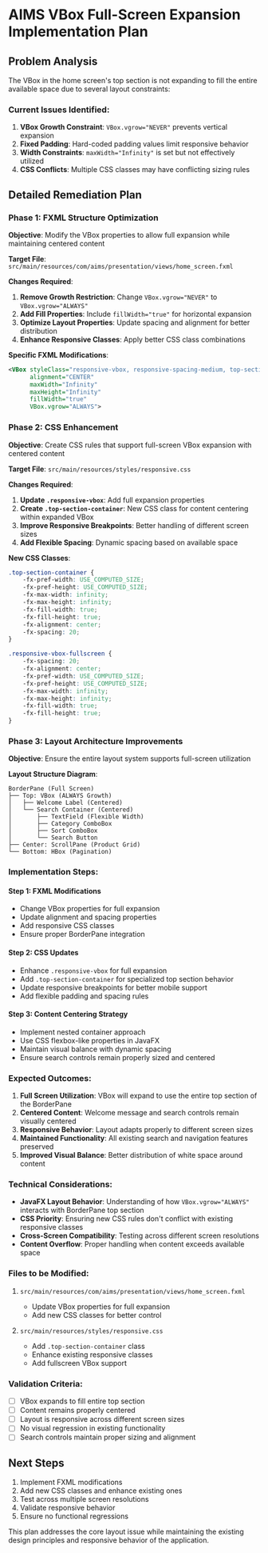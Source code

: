 # AIMS VBox Full-Screen Expansion Implementation Plan

## Problem Analysis

The VBox in the home screen's top section is not expanding to fill the entire available space due to several layout constraints:

### Current Issues Identified:
1. **VBox Growth Constraint**: `VBox.vgrow="NEVER"` prevents vertical expansion
2. **Fixed Padding**: Hard-coded padding values limit responsive behavior  
3. **Width Constraints**: `maxWidth="Infinity"` is set but not effectively utilized
4. **CSS Conflicts**: Multiple CSS classes may have conflicting sizing rules

## Detailed Remediation Plan

### Phase 1: FXML Structure Optimization

**Objective**: Modify the VBox properties to allow full expansion while maintaining centered content

**Target File**: `src/main/resources/com/aims/presentation/views/home_screen.fxml`

**Changes Required**:
1. **Remove Growth Restriction**: Change `VBox.vgrow="NEVER"` to `VBox.vgrow="ALWAYS"`
2. **Add Fill Properties**: Include `fillWidth="true"` for horizontal expansion
3. **Optimize Layout Properties**: Update spacing and alignment for better distribution
4. **Enhance Responsive Classes**: Apply better CSS class combinations

**Specific FXML Modifications**:
```xml
<VBox styleClass="responsive-vbox, responsive-spacing-medium, top-section-container" 
      alignment="CENTER" 
      maxWidth="Infinity"
      maxHeight="Infinity"
      fillWidth="true"
      VBox.vgrow="ALWAYS">
```

### Phase 2: CSS Enhancement

**Objective**: Create CSS rules that support full-screen VBox expansion with centered content

**Target File**: `src/main/resources/styles/responsive.css`

**Changes Required**:
1. **Update `.responsive-vbox`**: Add full expansion properties
2. **Create `.top-section-container`**: New CSS class for content centering within expanded VBox
3. **Improve Responsive Breakpoints**: Better handling of different screen sizes
4. **Add Flexible Spacing**: Dynamic spacing based on available space

**New CSS Classes**:
```css
.top-section-container {
    -fx-pref-width: USE_COMPUTED_SIZE;
    -fx-pref-height: USE_COMPUTED_SIZE;
    -fx-max-width: infinity;
    -fx-max-height: infinity;
    -fx-fill-width: true;
    -fx-fill-height: true;
    -fx-alignment: center;
    -fx-spacing: 20;
}

.responsive-vbox-fullscreen {
    -fx-spacing: 20;
    -fx-alignment: center;
    -fx-pref-width: USE_COMPUTED_SIZE;
    -fx-pref-height: USE_COMPUTED_SIZE;
    -fx-max-width: infinity;
    -fx-max-height: infinity;
    -fx-fill-width: true;
    -fx-fill-height: true;
}
```

### Phase 3: Layout Architecture Improvements

**Objective**: Ensure the entire layout system supports full-screen utilization

**Layout Structure Diagram**:
```
BorderPane (Full Screen)
├── Top: VBox (ALWAYS Growth)
│   ├── Welcome Label (Centered)
│   └── Search Container (Centered)
│       ├── TextField (Flexible Width)
│       ├── Category ComboBox
│       ├── Sort ComboBox
│       └── Search Button
├── Center: ScrollPane (Product Grid)
└── Bottom: HBox (Pagination)
```

### Implementation Steps:

#### Step 1: FXML Modifications
- Change VBox properties for full expansion
- Update alignment and spacing properties
- Add responsive CSS classes
- Ensure proper BorderPane integration

#### Step 2: CSS Updates
- Enhance `.responsive-vbox` for full expansion
- Add `.top-section-container` for specialized top section behavior
- Update responsive breakpoints for better mobile support
- Add flexible padding and spacing rules

#### Step 3: Content Centering Strategy
- Implement nested container approach
- Use CSS flexbox-like properties in JavaFX
- Maintain visual balance with dynamic spacing
- Ensure search controls remain properly sized and centered

### Expected Outcomes:

1. **Full Screen Utilization**: VBox will expand to use the entire top section of the BorderPane
2. **Centered Content**: Welcome message and search controls remain visually centered
3. **Responsive Behavior**: Layout adapts properly to different screen sizes
4. **Maintained Functionality**: All existing search and navigation features preserved
5. **Improved Visual Balance**: Better distribution of white space around content

### Technical Considerations:

- **JavaFX Layout Behavior**: Understanding of how `VBox.vgrow="ALWAYS"` interacts with BorderPane top section
- **CSS Priority**: Ensuring new CSS rules don't conflict with existing responsive classes
- **Cross-Screen Compatibility**: Testing across different screen resolutions
- **Content Overflow**: Proper handling when content exceeds available space

### Files to be Modified:

1. `src/main/resources/com/aims/presentation/views/home_screen.fxml`
   - Update VBox properties for full expansion
   - Add new CSS classes for better control

2. `src/main/resources/styles/responsive.css`
   - Add `.top-section-container` class
   - Enhance existing responsive classes
   - Add fullscreen VBox support

### Validation Criteria:

- [ ] VBox expands to fill entire top section
- [ ] Content remains properly centered
- [ ] Layout is responsive across different screen sizes
- [ ] No visual regression in existing functionality
- [ ] Search controls maintain proper sizing and alignment

## Next Steps

1. Implement FXML modifications
2. Add new CSS classes and enhance existing ones
3. Test across multiple screen resolutions
4. Validate responsive behavior
5. Ensure no functional regressions

This plan addresses the core layout issue while maintaining the existing design principles and responsive behavior of the application.